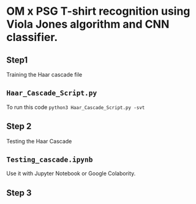# OM x PSG T-shirt recognition using Viola Jones algorithm and CNN classifier.

## Step1
Training the Haar cascade file
## `Haar_Cascade_Script.py`
To run this code `python3 Haar_Cascade_Script.py -svt`

## Step 2
Testing the Haar Cascade
## `Testing_cascade.ipynb`
Use it with Jupyter Notebook or Google Colabority.
## Step 3
